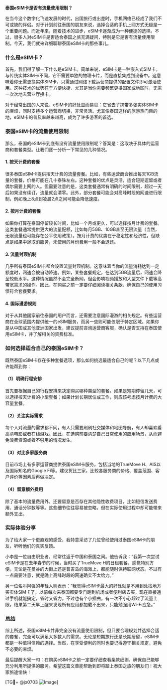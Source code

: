 **泰国eSIM卡是否有流量使用限制？**

在当今这个数字化飞速发展的时代，出国旅行或出差时，手机网络已经成了我们不可或缺的伴侣。对于计划前往泰国的朋友来说，选择合适的手机上网方式无疑是一个重要问题。而近年来，随着技术的进步，eSIM卡逐渐成为一种便捷的选择。不过，很多人对eSIM卡是否适合泰国之旅充满疑问，特别是它是否有流量使用限制。今天，我们就来详细聊聊泰国eSIM卡的那些事儿。

### 什么是eSIM卡？

首先，我们得了解一下什么是eSIM卡。简单来说，eSIM卡是一种嵌入式SIM卡，与传统实体SIM卡不同，它不需要单独的物理卡片，而是直接集成到设备中。这意味着你无需更换实体SIM卡，只需通过网络下载运营商提供的配置文件即可激活使用。这种技术的优势在于方便快捷，尤其是当你需要频繁更换国家或地区时，无需一次次地去营业厅换卡。

对于经常出国的人来说，eSIM卡的好处显而易见：它省去了携带多张实体SIM卡的麻烦，同时支持多个运营商切换，非常灵活。尤其像泰国这样的旅游热门目的地，eSIM卡的普及率越来越高，成为了许多游客的首选。

### 泰国eSIM卡的流量使用限制

那么，泰国的eSIM卡到底有没有流量使用限制呢？答案是：这取决于具体的运营商和套餐类型。让我们逐一分析一下常见的几种情况。

#### 1. **按天计费的套餐**
很多泰国eSIM卡提供按天计费的流量套餐。比如，有些运营商会推出每天1GB流量的套餐，价格可能在几十泰铢左右。这种套餐的优点是灵活，适合短期逗留或者偶尔需要上网的人。但需要注意的是，这类套餐通常有明确的时间限制，超过一天后如果没有续订，流量就会清零。此外，部分套餐可能会对高峰时段的网速进行限制，例如晚上8点到凌晨2点之间可能会降低速度。

#### 2. **按月计费的套餐**
如果你打算在泰国停留较长时间，比如一个月或更久，可以选择按月计费的套餐。这类套餐通常提供更大的流量配额，比如每月5GB、10GB甚至无限流量（当然，无限流量也可能存在公平使用政策）。按月计费的优势在于稳定性和经济性，但缺点是如果中途取消服务，未使用的月份费用一般不会退还。

#### 3. **流量封顶机制**
几乎所有泰国eSIM卡都会设置流量封顶机制。这意味着当你的流量消耗达到一定额度时，网速会被自动降速。例如，某些套餐规定，在达到5GB流量后，网速会降至较低水平。这种情况虽然不会完全断网，但会影响视频播放和大型文件下载等高带宽需求的操作。因此，在购买之前一定要仔细阅读相关条款，确保自己的使用习惯符合套餐要求。

#### 4. **国际漫游规则**
对于从其他国家前往泰国的用户而言，还需要注意国际漫游的相关规定。有些运营商在全球范围内提供统一的eSIM服务，而另一些则可能仅限于特定区域。如果你是从中国或其他亚洲国家出发，建议提前咨询运营商客服，确认是否支持在泰国使用eSIM卡，并了解相关的资费标准。

### 如何选择适合自己的泰国eSIM卡？

既然泰国eSIM卡存在多种套餐选项，那么如何挑选最适合自己的呢？以下几点或许能帮到你：

#### （1）明确行程安排
首先要根据自己的行程安排来决定购买哪种类型的套餐。如果是短期停留几天，可以选择按天计费的小型套餐；如果计划长期居住或工作，则应该考虑按月计费的大容量套餐。

#### （2）关注实际需求
每个人对流量的需求都不同，有人只需要刷刷社交媒体和地图导航，有人却喜欢看高清电影或者在线游戏。因此，在选购前要清楚自己日常使用的应用场景，从而避免浪费资源或者不够用的情况发生。

#### （3）对比多家服务商
目前市场上有多家运营商提供泰国eSIM卡服务，包括当地的TrueMove H、AIS以及国际知名的Google Fi等。建议货比三家，比较各服务商的价格、覆盖范围、客户评价等因素后再做决定。

#### （4）留意额外费用
除了基本的流量费用外，还要留意是否存在其他隐性收费项目，比如短信发送费用、通话分钟数等等。这些细节往往容易被忽略，但在实际使用过程中却可能带来额外支出。

### 实际体验分享

为了给大家一个更直观的感受，我特意采访了几位曾经使用过泰国eSIM卡的朋友，听听他们的真实反馈。

小李是一位自由职业者，经常往返于中国和泰国之间。他告诉我：“我第一次尝试eSIM卡是在去年春节的时候，当时买了TrueMove H的日租套餐，感觉特别方便。无论是在曼谷的大街上还是普吉岛的海滩上，都能随时保持联网状态。不过有一点需要注意，就是晚上高峰时段的网速确实不太给力。”

另一位名叫阿强的年轻人则表示：“我觉得eSIM卡最大的好处就是不用到处找地方买实体SIM卡了。以前每次来泰国都要专门跑到机场或者便利店去买，现在直接通过手机就能搞定，省时又省力。不过也有个小插曲，有一次不小心超过了流量上限，结果第二天早上醒来发现所有应用都加载不出来，只能勉强用Wi-Fi应急。”

### 总结

综上所述，泰国eSIM卡并非完全没有流量使用限制，但只要合理规划并选择合适的套餐，完全可以满足大多数人的需求。无论是短期旅行还是长期居留，eSIM卡都是一种值得信赖的选择。当然，在享受便利的同时也要记得遵守相关规定，避免不必要的麻烦。

最后提醒大家一句：在购买eSIM卡之前一定要仔细查看条款细则，确保自己能够充分利用所提供的服务。希望这篇文章能帮助到即将踏上泰国之旅的朋友们！祝大家旅途愉快！

[TG💪+ @jx0703 ![Image](https://github.com/user-attachments/assets/dbca1d08-cadb-493c-b0ec-ad6f7a83f270)]